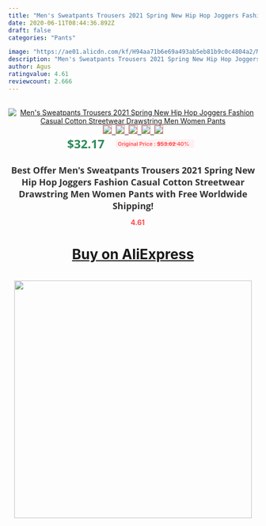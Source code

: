 ```yaml
---
title: "Men's Sweatpants Trousers 2021 Spring New Hip Hop Joggers Fashion Casual Cotton Streetwear Drawstring Men Women Pants"
date: 2020-06-11T08:44:36.892Z
draft: false
categories: "Pants"

image: "https://ae01.alicdn.com/kf/H94aa71b6e69a493ab5eb81b9c0c4804a2/Men-s-Sweatpants-Trousers-2021-Spring-New-Hip-Hop-Joggers-Fashion-Casual-Cotton-Streetwear-Drawstring-Men.jpg"
description: "Men's Sweatpants Trousers 2021 Spring New Hip Hop Joggers Fashion Casual Cotton Streetwear Drawstring Men Women Pants"
author: Agus
ratingvalue: 4.61
reviewcount: 2.666
---
```

<br>
<div style="text-align: center;">
<a href="https://s.click.aliexpress.com/e/_AEoLLf" target="_blank" rel="nofollow noopener noreferrer"><img alt="Men's Sweatpants Trousers 2021 Spring New Hip Hop Joggers Fashion Casual Cotton Streetwear Drawstring Men Women Pants" class="magnifier-image" src="https://ae01.alicdn.com/kf/H94aa71b6e69a493ab5eb81b9c0c4804a2/Men-s-Sweatpants-Trousers-2021-Spring-New-Hip-Hop-Joggers-Fashion-Casual-Cotton-Streetwear-Drawstring-Men.jpg_640x640.jpg">
<br>
<img style="border:1px solid salmon" src="https://ae01.alicdn.com/kf/H94aa71b6e69a493ab5eb81b9c0c4804a2/Men-s-Sweatpants-Trousers-2021-Spring-New-Hip-Hop-Joggers-Fashion-Casual-Cotton-Streetwear-Drawstring-Men.jpg_120x120.jpg">&nbsp;&nbsp;<img style="border:1px solid salmon" src="https://ae01.alicdn.com/kf/Hd40d040b4fac45c6b9e6cddac820a3aar/Men-s-Sweatpants-Trousers-2021-Spring-New-Hip-Hop-Joggers-Fashion-Casual-Cotton-Streetwear-Drawstring-Men.jpg_120x120.jpg">&nbsp;&nbsp;<img style="border:1px solid salmon" src="https://ae01.alicdn.com/kf/Hff3ac07b623a4bc591f38116d5074e6eF/Men-s-Sweatpants-Trousers-2021-Spring-New-Hip-Hop-Joggers-Fashion-Casual-Cotton-Streetwear-Drawstring-Men.jpg_120x120.jpg">&nbsp;&nbsp;<img style="border:1px solid salmon" src="https://ae01.alicdn.com/kf/Hc3cb61f2e4c647bf9e736988d24c2767N/Men-s-Sweatpants-Trousers-2021-Spring-New-Hip-Hop-Joggers-Fashion-Casual-Cotton-Streetwear-Drawstring-Men.jpg_120x120.jpg">&nbsp;&nbsp;<img style="border:1px solid salmon" src="https://ae01.alicdn.com/kf/H440e476027674527966687ab7dadca25J/Men-s-Sweatpants-Trousers-2021-Spring-New-Hip-Hop-Joggers-Fashion-Casual-Cotton-Streetwear-Drawstring-Men.jpg_120x120.jpg"></a></div><br0>
<div style="text-align: center;"><span style="background-color: white; border: 0px; box-sizing: border-box; color: seagreen; display: inline-block; font-family: &quot;open sans&quot; , &quot;arial&quot; , &quot;helvetica&quot; , sans-serif , &quot;heiti&quot;; font-size: 24px; font-stretch: inherit; font-weight: 700; line-height: inherit; margin: 0px 10px 0px 0px; padding: 0px; vertical-align: middle;">$32.17 </span>
<span style="background: rgb(255 , 241 , 241); border-radius: 3px; border: 0px; box-sizing: border-box; color: #ff4747; display: inline-block; font-family: inherit; font-size: 12px; font-stretch: inherit; font-style: inherit; font-variant: inherit; font-weight: 600; line-height: inherit; margin: 0px; padding: 2px 5px; transform: scale(0.9); vertical-align: middle;">Original Price : <b style="text-decoration: line-through;">$53.62 </b> 40%&nbsp;&nbsp;</span></div>
<h1 style="color: #333333; display: inline-block; font-family: &quot;open sans&quot; , &quot;arial&quot; , &quot;helvetica&quot; , sans-serif , &quot;heiti&quot;; font-size: 18px; font-stretch: inherit; font-weight: 700; text-align: center;">Best Offer Men's Sweatpants Trousers 2021 Spring New Hip Hop Joggers Fashion Casual Cotton Streetwear Drawstring Men Women Pants with Free Worldwide Shipping!</h1>
<div style="color: #ff4747; text-align: center;">
<img src="https://4.bp.blogspot.com/-M0ZcTcb-5uY/XleCXlxnR4I/AAAAAAAAAEc/OrjgMkXV1oMQFaCRZj5HQwOCBcu3w1FegCPcBGAYYCw/s1600/star.png" style="height: 15px;">&nbsp;<b>4.61</b></div>
<div class="button_cont" align="center"><a class="buynow_a" href="https://s.click.aliexpress.com/e/_AEoLLf" target="_blank" rel="nofollow noopener noreferrer"><H1>Buy on AliExpress</H1></a></div><br>
<div class="separator" style="clear: both; text-align: center;">
<img src="https://lh3.googleusercontent.com/-pTy5HemUv9M/XlePHvY0dAI/AAAAAAAAAE4/0nX5iRUoIWY8eMW9Dpxeirr157OZliDIgCLcBGAsYHQ/s1600/badge.gif" width="480">
</div>
